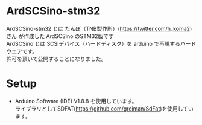 # ArdSCSino-stm32

ArdSCSino-stm32 とは たんぼ（TNB製作所）(https://twitter.com/h_koma2)さん が作成した ArdSCSino のSTM32版です<br>
ArdSCSino とは SCSIデバイス（ハードディスク）を arduino で再現するハードウエアです。<br>
許可を頂いて公開することになりました。<br>

# Setup
* Arduino Software (IDE) V1.8.8 を使用しています。<br>
 ライブラリとしてSDFAT(https://github.com/greiman/SdFat)を使用しています。 <br>

